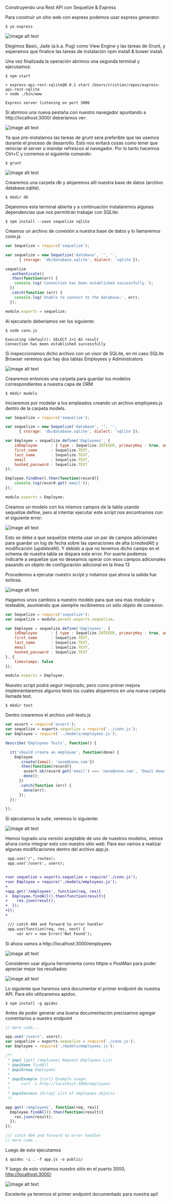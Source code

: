 Construyendo una Rest API con Sequelize & Express

Para construir un sitio web con express podemos usar express generator.

```
$ yo express
```

![image alt text](image_0.png)

Elegimos Basic, Jade (a.k.a. Pug) como View Engine y las tareas de Grunt, y esperamos que finalice las tareas de instalación npm install & bower install.

Una vez finalizada la operación abrimos una segunda terminal y ejecutamos:

```
$ npm start

> express-api-rest-sqlite@0.0.1 start /Users/cristian/repos/express-api-rest-sqlite
> node ./bin/www

Express server listening on port 3000

```

Si abrimos una nueva pestaña con nuestro navegador apuntando a http://localhost:3000/ deberíamos ver:

![image alt text](image_1.png)

Ya que pre-instalamos las tareas de grunt será preferible que las usemos durante el proceso de desarrollo. Esto nos evitará cosas como tener que reiniciar el server o mandar refrescos al navegador. Por lo tanto hacemos Ctrl+C y corremos el siguiente comando:

```
$ grunt
```

![image alt text](image_2.png)

Crearemos una carpeta db y alojaremos allí nuestra base de datos (archivo database.sqlite).

```
$ mkdir db
```

Dejaremos esta terminal abierta y a continuación instalaremos algunas dependencias que nos permitirán trabajar con SQLite:

```
$ npm install --save sequelize sqlite
```

Creamos un archivo de conexión a nuestra base de datos y lo llamaremos conn.js

```javascript
var Sequelize = require('sequelize');

var sequelize = new Sequelize('database', '', '',
      { storage: 'db/database.sqlite', dialect: 'sqlite'});

sequelize
  .authenticate()
  .then(function(err) {
    console.log('Connection has been established successfully.');
  })
  .catch(function (err) {
    console.log('Unable to connect to the database:', err);
  });

module.exports = sequelize;
```

Al ejecutarlo deberíamos ver los siguiente:

```
$ node conn.js

Executing (default): SELECT 1+1 AS result
Connection has been established successfully
```

Si inspeccionamos dicho archivo con un visor de SQLite, en mi caso SQLite Browser veremos que hay dos tablas Employees y Administrators

![image alt text](image_3.png)

Crearemos entonces una carpeta para guardar los modelos correspondientes a nuestra capa de ORM

```
$ mkdir models
```

Iniciaremos por modelar a los empleados creando un archivo employees.js dentro de la carpeta models.

```javascript
var Sequelize = require('sequelize');

var sequelize = new Sequelize('database', '', '',
      { storage: 'db/database.sqlite', dialect: 'sqlite'});

var Employee = sequelize.define('Employees', {
	idEmployee      : { type : Sequelize.INTEGER, primaryKey : true, autoIncrement : true },
	first_name      : Sequelize.TEXT,
	last_name       : Sequelize.TEXT,
	email           : Sequelize.TEXT,
	hashed_password : Sequelize.TEXT
});

Employee.findOne().then(function(record){
	console.log(record.get('email'));
});

module.exports = Employee;
```

Creamos un modelo con los mismos campos de la tabla usando sequelize.define, pero al intentar ejecutar este script nos encontramos con el siguiente error:

![image alt text](image_4.png)

Esto se debe a que sequelize intenta usar un par de campos adicionales para guardar un log de fecha sobre las operaciones de alta (*createdAt*) y modificación (*updatedAt*). Y debido a que no tenemos dicho campo en el schema de nuestra tabla se dispara este error. Por suerte podemos indicarle a sequelize que no deseamos operar con esos campos adicionales pasando un objeto de configuración adicional en la línea 13

Procedemos a ejecutar nuestro script y notamos que ahora la salida fue exitosa:

![image alt text](image_5.png)

Hagamos unos cambios a nuestro modelo para que sea mas modular y testeable, asumiendo que siemplre recibiremos un sólo objeto de conexion.

```javascript
var Sequelize = require('sequelize');
var sequelize = module.parent.exports.sequelize;

var Employee = sequelize.define('Employees', {
	idEmployee      : { type : Sequelize.INTEGER, primaryKey : true, autoIncrement : true },
	first_name      : Sequelize.TEXT,
	last_name       : Sequelize.TEXT,
	email           : Sequelize.TEXT,
	hashed_password : Sequelize.TEXT
}, {
	timestamps: false
});

module.exports = Employee;
```

Nuestro script podrá seguir mejorado, pero como primer mejora implementaremos algunos tests los cuales alojaremos en una nueva carpeta llamada test.

```
$ mkdir test
```

Dentro crearemos el archivo unit-tests.js

```javascript
var assert = require('assert');
var sequelize = exports.sequelize = require('../conn.js');
var Employee = require('../models/employees.js');

describe('Employees Tests', function() {

  it('should create an employee', function(done) {
    Employee
      .create({email: 'none@none.com'})
      .then(function(record){
        assert.ok(record.get('email') === 'none@none.com', 'Email does not match');
        done();
      })
      .catch(function (err) {
        done(err);
      });
  });

});
```

Si ejecutamos la suite, veremos lo siguiente:

![image alt text](image_6.png)

Hemos logrado una versión aceptable de uno de nuestros modelos, vemos ahora como integrar esto con nuestro sitio web. Para eso vamos a realizar algunas modificaciones dentro del archivo app.js.

```diff
 app.use('/', routes);
 app.use('/users', users);


+var sequelize = exports.sequelize = require('./conn.js');
+var Employee = require('./models/employees.js');
+
+app.get('/employees', function(req, res){
+  Employee.findAll().then(function(result){
+    res.json(result);
+  });
+});
+

 /// catch 404 and forward to error handler
 app.use(function(req, res, next) {
     var err = new Error('Not Found');
```

Si ahora vamos a http://localhost:3000/employees

![image alt text](image_7.png)

Consideren usar alguna herramienta como httpie o PostMan para poder apreciar mejor los resultados:

![image alt text](image_8.png)

Lo siguiente que haremos será documentar el primer endpoint de nuestra API. Para ello utilizaremos apidoc.

```
$ npm install -g apidoc
```

Antes de poder generar una buena documentación precisamos agregar comentarios a nuestro endpoint

```javascript
// more code...

app.use('/users', users);
var sequelize = exports.sequelize = require('./conn.js');
var Employee = require('./models/employees.js');

/**
 * @api {get} /employees Request Employees List
 * @apiName findAll
 * @apiGroup Employees
 *
 * @apiExample {curl} Example usage:
 *     curl -i http://localhost:3000/employees
 *
 * @apiSuccess {Array} List of employees objects
 */

app.get('/employees', function(req, res){
  Employee.findAll().then(function(result){
    res.json(result);
  });
});

/// catch 404 and forward to error handler
// more code...
```

Luego de esto ejecutamos

```
$ apidoc -i . -f app.js -o public/
```

Y luego de esto vistamos nuestro sitio en el puerto 3000, [http://localhost:3000/](http://localhost:3000/)

![image alt text](image_9.png)

Excelente ya tenemos el primer endpoint documentado para nuestra api!


